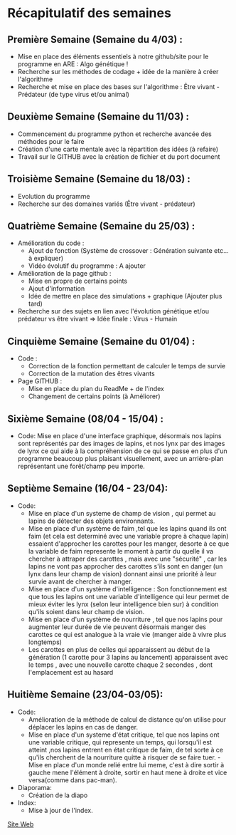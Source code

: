 # **Récapitulatif des semaines**

## __Première Semaine (Semaine du 4/03) :__
  -  Mise en place des éléments essentiels à notre github/site pour le programme en ARE : Algo génétique !
  -  Recherche sur les méthodes de codage + idée de la manière à créer l'algorithme
  -  Recherche et mise en place des bases sur l'algorithme : Être vivant - Prédateur (de type virus et/ou animal)

## __Deuxième Semaine (Semaine du 11/03) :__
  - Commencement du programme python et recherche avancée des méthodes pour le faire 
  - Création d'une carte mentale avec la répartition des idées (à refaire)
  - Travail sur le GITHUB avec la création de fichier et du port document

## __Troisième Semaine (Semaine du 18/03) :__ 
  - Evolution du programme
  - Recherche sur des domaines variés (Être vivant - prédateur)
    
## __Quatrième Semaine (Semaine du 25/03) :__
 - Amélioration du code :
   - Ajout de fonction (Système de crossover : Génération suivante etc... à expliquer)
   - Vidéo évolutif du programme : A ajouter
 - Amélioration de la page github :
   - Mise en propre de certains points
   - Ajout d'information 
   - Idée de mettre en place des simulations + graphique (Ajouter plus tard)  
 - Recherche sur des sujets en lien avec l'évolution génétique et/ou prédateur vs être vivant => Idée finale : Virus - Humain

## __Cinquième Semaine (Semaine du 01/04) :__
  - Code :
     -  Correction de la fonction permettant de calculer le temps de survie
     -  Correction de la mutation des êtres vivants
  - Page GITHUB :
     - Mise en place du plan du ReadMe + de l'index
     - Changement de certains points (à Améliorer) 

## __Sixième Semaine (08/04 - 15/04) :__ 
  - Code:
      Mise en place d'une interface graphique, désormais nos lapins sont représentés par des images de lapins, et nos lynx par des images de lynx
      ce qui aide à la compréhension de ce qui se passe en plus d'un programme beaucoup plus plaisant visuellement, avec un arrière-plan représentant 
      une forêt/champ peu importe.
      
## __Septième Semaine  (16/04 - 23/04):__
  - Code:
      - Mise en place d'un systeme de champ de vision , qui permet au lapins de détecter des objets environnants.
      - Mise en place d'un système de faim ,tel que les lapins quand ils ont faim (et cela est determiné avec une variable propre à chaque lapin) essaient d'approcher les carottes pour les manger, desorte à ce que la variable de faim represente le moment à partir du quelle il va chercher à attraper des carottes , mais avec une "sécurité" , car les lapins ne vont pas approcher des carottes s'ils sont en danger (un lynx dans leur champ de vision) donnant ainsi une priorité à leur survie avant de chercher à manger.
      - Mise en place d'un système d'intelligence : Son fonctionnement est que tous les lapins ont une variable d'intelligence qui leur permet de mieux éviter
    les lynx (selon leur intelligence bien sur) à condition qu'ils soient dans leur champ de vision.
     - Mise en place d'un  système de nourriture , tel que nos lapins pour augmenter leur durée de vie peuvent désormais manger des carottes
      ce qui est analogue à la vraie vie (manger aide à vivre plus longtemps)
    - Les carottes en plus de celles qui apparaissent au début de la génération (1 carotte pour 3 lapins au lancement) apparaissent avec le temps , 
      avec une nouvelle carotte chaque 2 secondes , dont l'emplacement est au hasard

## __Huitième Semaine (23/04-03/05):__
 - Code:
     - Amélioration de la méthode de calcul de distance qu'on utilise pour déplacer les lapins en cas de danger.
     - Mise en place d'un systeme d'état critique, tel que nos lapins ont une variable critique, qui represente un temps, qui lorsqu'il est atteint ,nos lapins entrent en état critique de faim, de tel sorte à ce qu'ils cherchent de la nourriture quitte à risquer de se faire tuer.
     -Mise en place d'un monde relié entre lui meme, c'est à dire sortir à gauche mene l'élément à droite, sortir en haut mene à droite et vice versa(comme dans pac-man).
 - Diaporama:
     - Création de la diapo
 - Index:
     - Mise à jour de l'index.


<a href="https://are-dynamic-2024-g4.github.io/algo-genetique/"> Site Web</a>
